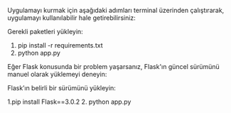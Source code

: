 Uygulamayı kurmak için aşağıdaki adımları terminal üzerinden çalıştırarak, uygulamayı kullanılabilir hale getirebilirsiniz:

Gerekli paketleri yükleyin:

   1. pip install -r requirements.txt
   2. python app.py

Eğer Flask konusunda bir problem yaşarsanız, Flask'ın güncel sürümünü manuel olarak yüklemeyi deneyin:

Flask’ın belirli bir sürümünü yükleyin:
   
   1.pip install Flask==3.0.2
   2. python app.py

